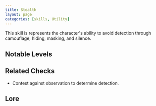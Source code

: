 ```yaml
---
title: Stealth
layout: page
categories: [skills, Utility]
---
```

This skill is represents the character's ability to avoid detection through camouflage, hiding, masking, and silence.

## Notable Levels


## Related Checks
- Contest against observation to determine detection.

## Lore
